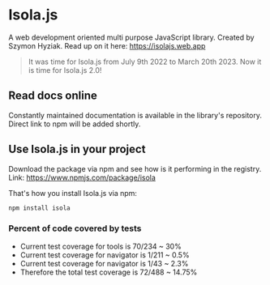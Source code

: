 # Isola.js

A web development oriented multi purpose JavaScript library. Created by Szymon Hyziak. Read up on it here: <https://isolajs.web.app>

> It was time for Isola.js from July 9th 2022 to March 20th 2023.
> Now it is time for Isola.js 2.0!

## Read docs online

Constantly maintained documentation is available in the library's repository. Direct link to npm will be added shortly.

## Use Isola.js in your project

Download the package via npm and see how is it performing in the registry. Link: <https://www.npmjs.com/package/isola>

That's how you install Isola.js via npm:

```bash
npm install isola
```

### Percent of code covered by tests

- Current test coverage for tools is 70/234 ~ 30%
- Current test coverage for navigator is 1/211 ~ 0.5%
- Current test coverage for navigator is 1/43 ~ 2.3%
- Therefore the total test coverage is 72/488 ~ 14.75%
